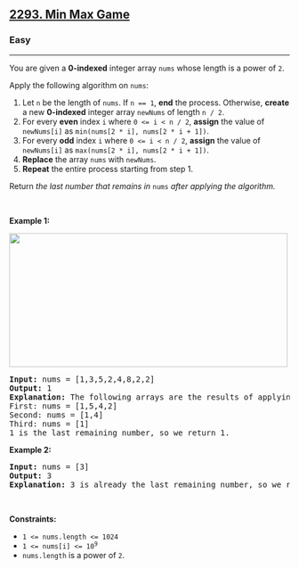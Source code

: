<h2><a href="https://leetcode.com/problems/min-max-game/">2293. Min Max Game</a></h2><h3>Easy</h3><hr><div style="user-select: auto;"><p style="user-select: auto;">You are given a <strong style="user-select: auto;">0-indexed</strong> integer array <code style="user-select: auto;">nums</code> whose length is a power of <code style="user-select: auto;">2</code>.</p>

<p style="user-select: auto;">Apply the following algorithm on <code style="user-select: auto;">nums</code>:</p>

<ol style="user-select: auto;">
	<li style="user-select: auto;">Let <code style="user-select: auto;">n</code> be the length of <code style="user-select: auto;">nums</code>. If <code style="user-select: auto;">n == 1</code>, <strong style="user-select: auto;">end</strong> the process. Otherwise, <strong style="user-select: auto;">create</strong> a new <strong style="user-select: auto;">0-indexed</strong> integer array <code style="user-select: auto;">newNums</code> of length <code style="user-select: auto;">n / 2</code>.</li>
	<li style="user-select: auto;">For every <strong style="user-select: auto;">even</strong> index <code style="user-select: auto;">i</code> where <code style="user-select: auto;">0 &lt;= i &lt; n / 2</code>, <strong style="user-select: auto;">assign</strong> the value of <code style="user-select: auto;">newNums[i]</code> as <code style="user-select: auto;">min(nums[2 * i], nums[2 * i + 1])</code>.</li>
	<li style="user-select: auto;">For every <strong style="user-select: auto;">odd</strong> index <code style="user-select: auto;">i</code> where <code style="user-select: auto;">0 &lt;= i &lt; n / 2</code>, <strong style="user-select: auto;">assign</strong> the value of <code style="user-select: auto;">newNums[i]</code> as <code style="user-select: auto;">max(nums[2 * i], nums[2 * i + 1])</code>.</li>
	<li style="user-select: auto;"><strong style="user-select: auto;">Replace</strong> the array <code style="user-select: auto;">nums</code> with <code style="user-select: auto;">newNums</code>.</li>
	<li style="user-select: auto;"><strong style="user-select: auto;">Repeat</strong> the entire process starting from step 1.</li>
</ol>

<p style="user-select: auto;">Return <em style="user-select: auto;">the last number that remains in </em><code style="user-select: auto;">nums</code><em style="user-select: auto;"> after applying the algorithm.</em></p>

<p style="user-select: auto;">&nbsp;</p>
<p style="user-select: auto;"><strong style="user-select: auto;">Example 1:</strong></p>
<img alt="" src="https://assets.leetcode.com/uploads/2022/04/13/example1drawio-1.png" style="width: 500px; height: 240px; user-select: auto;">
<pre style="user-select: auto;"><strong style="user-select: auto;">Input:</strong> nums = [1,3,5,2,4,8,2,2]
<strong style="user-select: auto;">Output:</strong> 1
<strong style="user-select: auto;">Explanation:</strong> The following arrays are the results of applying the algorithm repeatedly.
First: nums = [1,5,4,2]
Second: nums = [1,4]
Third: nums = [1]
1 is the last remaining number, so we return 1.
</pre>

<p style="user-select: auto;"><strong style="user-select: auto;">Example 2:</strong></p>

<pre style="user-select: auto;"><strong style="user-select: auto;">Input:</strong> nums = [3]
<strong style="user-select: auto;">Output:</strong> 3
<strong style="user-select: auto;">Explanation:</strong> 3 is already the last remaining number, so we return 3.
</pre>

<p style="user-select: auto;">&nbsp;</p>
<p style="user-select: auto;"><strong style="user-select: auto;">Constraints:</strong></p>

<ul style="user-select: auto;">
	<li style="user-select: auto;"><code style="user-select: auto;">1 &lt;= nums.length &lt;= 1024</code></li>
	<li style="user-select: auto;"><code style="user-select: auto;">1 &lt;= nums[i] &lt;= 10<sup style="user-select: auto;">9</sup></code></li>
	<li style="user-select: auto;"><code style="user-select: auto;">nums.length</code> is a power of <code style="user-select: auto;">2</code>.</li>
</ul>
</div>